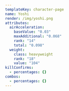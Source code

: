 ```yaml
---
templateKey: character-page
name: Yoshi
render: /img/yoshi.png
attributes:
  airAcceleration:
    baseValue: "0.03"
    maxAdditional: "0.068"
    rank: "14"
    total: "0.098"
  weight:
    class: heavyweight
    rank: "18"
    value: "104"
killConfirms:
  - percentages: {}
combos:
  - percentages: {}
---
```

